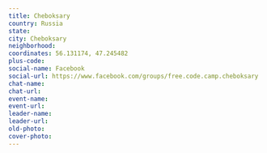 ```yaml
---
title: Cheboksary
country: Russia
state: 
city: Cheboksary
neighborhood: 
coordinates: 56.131174, 47.245482
plus-code:
social-name: Facebook
social-url: https://www.facebook.com/groups/free.code.camp.cheboksary
chat-name:
chat-url:
event-name:
event-url:
leader-name:
leader-url:
old-photo: 
cover-photo:
---
```

